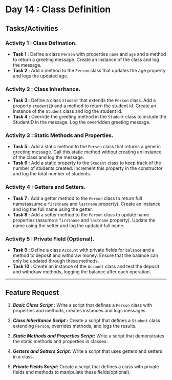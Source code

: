 # Day 14 : Class Definition

## Tasks/Activities

### Activity 1 : Class Defination.
- **Task 1 :** Define a class ```Person``` with properties ```name``` and ```age``` and a method to return a greeting message. Create an instance of the class and log the message.
- **Task 2 :** Add a method to the ```Person``` class that updates the age property and logs the updated age.

### Activity 2 : Class Inheritance.
- **Task 3 :** Define a class ```Student``` that extends the ```Person``` class.  Add a property ```studentID``` and a method to return the student id. Create an instance of the ```Student``` class and log the student id.
- **Task 4 :** Override the greeting method in the  ```Student``` class to include the StudentID in the message. Log the overridden greeting message.


### Activity 3 : Static Methods and Properties.
- **Task 5 :** Add a static method to the ```Person``` class that returns a generic greeting message. Call this static method without creating an instance of the class and log the message.  
- **Task 6 :** Add a static property to the ```Student``` class to keep track of the number of students created. Increment this property in the constructor and log the total number of students.


### Activity 4 : Getters and Setters.
- **Task 7 :** Add a getter method to the ```Person``` class to return full name(assume a ```firstname``` and ```lastname``` property). Create an instance and log the full name using the getter. 
- **Task 8 :** Add a setter method to the ```Person``` class to update  name properties (assume a ```firstname``` and ```lastname``` property). Update the name using the setter and log the updated full name. 

### Activity 5 : Private Field (Optional).
- **Task 9 :** Define a class ```Account``` with private fields for ```balance``` and a method to deposit and withdraw money. Ensure that the balance can only be updated through these methods.
- **Task 10 :** Create an instance of the  ```Account``` class and test the deposit and withdraw methods, logging the balance after each operation.

***
## Feature Request

1. ***Basic Class Script :*** Write a script that defines a ```Person``` class with properties and methods, creates instances and logs messages.
2. ***Class Inheritance Script :*** Create a script that defines a ```Student``` class extending ```Person```, overrides methods, and logs the results.
3. ***Static Methods and Properties Script:*** Write a script that demonstrates the static methods and properties in classes.

4. ***Getters and Setters Script:*** Write a script that uses getters and setters in a class.

5. ***Private Fields Script:***  Create a script that defines a class with private fields and methods to manipulate these fields(optional).
